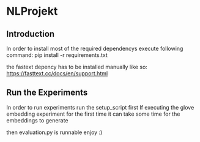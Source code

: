 # NLProjekt

## Introduction

In order to install most of the required dependencys execute following command:
pip install -r requirements.txt

the fastext depency has to be installed manually like so:
https://fasttext.cc/docs/en/support.html



## Run the Experiments

In order to run experiments run the setup_script first
If executing the glove embedding experiment for the first time it can take some time for the embeddings to generate

then evaluation.py is runnable enjoy :)


